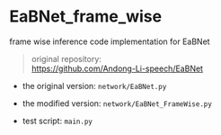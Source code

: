 # EaBNet_frame_wise

frame wise inference code implementation for EaBNet

> original repository:  
> https://github.com/Andong-Li-speech/EaBNet

- the original version: `network/EaBNet.py`
- the modified version: `network/EaBNet_FrameWise.py`

- test script: `main.py`
